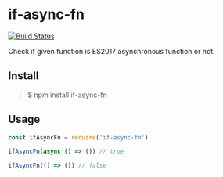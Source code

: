 # if-async-fn

[![Build Status](https://travis-ci.com/neosiae/if-async-fn.svg?branch=master)](https://travis-ci.com/neosiae/if-async-fn)

Check if given function is ES2017 asynchronous function or not.

## Install

> $ npm install if-async-fn

## Usage

```javascript
const ifAsyncFn = require('if-async-fn')

ifAsyncFn(async () => ()) // true

ifAsyncFn(() => ()) // false
```
